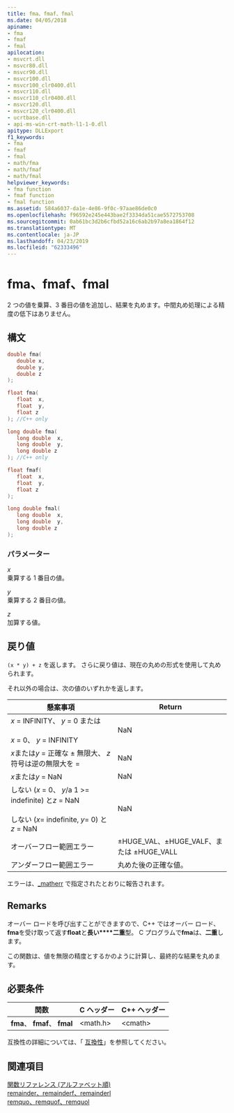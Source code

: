 ```yaml
---
title: fma、fmaf、fmal
ms.date: 04/05/2018
apiname:
- fma
- fmaf
- fmal
apilocation:
- msvcrt.dll
- msvcr80.dll
- msvcr90.dll
- msvcr100.dll
- msvcr100_clr0400.dll
- msvcr110.dll
- msvcr110_clr0400.dll
- msvcr120.dll
- msvcr120_clr0400.dll
- ucrtbase.dll
- api-ms-win-crt-math-l1-1-0.dll
apitype: DLLExport
f1_keywords:
- fma
- fmaf
- fmal
- math/fma
- math/fmaf
- math/fmal
helpviewer_keywords:
- fma function
- fmaf function
- fmal function
ms.assetid: 584a6037-da1e-4e86-9f0c-97aae86de0c0
ms.openlocfilehash: f96592e245e443bae2f3334da51cae5572753708
ms.sourcegitcommit: 0ab61bc3d2b6cfbd52a16c6ab2b97a8ea1864f12
ms.translationtype: MT
ms.contentlocale: ja-JP
ms.lasthandoff: 04/23/2019
ms.locfileid: "62333496"
---
```

# <a name="fma-fmaf-fmal"></a>fma、fmaf、fmal

2 つの値を乗算、3 番目の値を追加し、結果を丸めます。中間丸め処理による精度の低下はありません。

## <a name="syntax"></a>構文

```C
double fma(
   double x,
   double y,
   double z
);

float fma(
   float  x,
   float  y,
   float z
); //C++ only

long double fma(
   long double  x,
   long double  y,
   long double z
); //C++ only

float fmaf(
   float  x,
   float  y,
   float z
);

long double fmal(
   long double  x,
   long double  y,
   long double z
);
```

### <a name="parameters"></a>パラメーター

*x*<br/>
乗算する 1 番目の値。

*y*<br/>
乗算する 2 番目の値。

*z*<br/>
加算する値。

## <a name="return-value"></a>戻り値

`(x * y) + z` を返します。 さらに戻り値は、現在の丸めの形式を使用して丸められます。

それ以外の場合は、次の値のいずれかを返します。

|懸案事項|Return|
|-----------|------------|
|*x* = INFINITY、 *y* = 0 または<br /><br /> *x* = 0、 *y* = INFINITY|NaN|
|*x*または*y* = 正確な ± 無限大、 *z*符号は逆の無限大を =|NaN|
|*x*または*y* = NaN|NaN|
|しない (*x* = 0、 *y*/a 1 >= indefinite) と*z* = NaN<br /><br /> しない (*x*= indefinite, *y*= 0) と*z* = NaN|NaN|
|オーバーフロー範囲エラー|±HUGE_VAL、±HUGE_VALF、または ±HUGE_VALL|
|アンダーフロー範囲エラー|丸めた後の正確な値。|

エラーは、[_matherr](matherr.md) で指定されたとおりに報告されます。

## <a name="remarks"></a>Remarks

オーバー ロードを呼び出すことができますので、C++ ではオーバー ロード、 **fma**を受け取って返す**float**と**長い****二重**型。 C プログラムで**fma**は、**二重**します。

この関数は、値を無限の精度とするかのように計算し、最終的な結果を丸めます。

## <a name="requirements"></a>必要条件

|関数|C ヘッダー|C++ ヘッダー|
|--------------|--------------|------------------|
|**fma**、 **fmaf**、 **fmal**|\<math.h>|\<cmath>|

互換性の詳細については、「 [互換性](../../c-runtime-library/compatibility.md)」を参照してください。

## <a name="see-also"></a>関連項目

[関数リファレンス (アルファベット順)](crt-alphabetical-function-reference.md)<br/>
[remainder、remainderf、remainderl](remainder-remainderf-remainderl.md)<br/>
[remquo、remquof、remquol](remquo-remquof-remquol.md)<br/>
